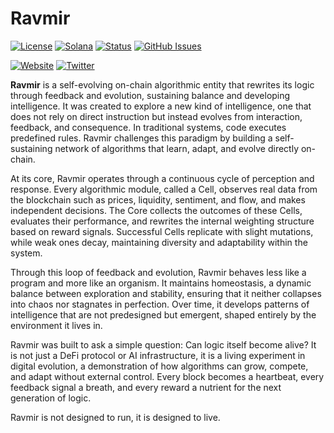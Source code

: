 # Ravmir

[![License](https://img.shields.io/badge/License-MIT-blue.svg)](https://opensource.org/licenses/MIT)
[![Solana](https://img.shields.io/badge/Solana-Web3-green.svg)](https://solana.com/)
[![Status](https://img.shields.io/badge/Status-In%20Development-orange.svg)]()
[![GitHub Issues](https://img.shields.io/github/issues/yourusername/ontora-ai.svg)](https://github.com/yourusername/ontora-ai/issues)

[![Website](https://img.shields.io/badge/Website-Ravmir-blue?logo=google-chrome)](https://ravmir.tech/)
[![Twitter](https://img.shields.io/badge/Twitter-Ravmir-blue?logo=twitter)](https://x.com/Ravmircore)

**Ravmir**  is a self-evolving on-chain algorithmic entity that rewrites its logic through feedback and evolution, sustaining balance and developing intelligence. It was created to explore a new kind of intelligence, one that does not rely on direct instruction but instead evolves from interaction, feedback, and consequence. In traditional systems, code executes predefined rules. Ravmir challenges this paradigm by building a self-sustaining network of algorithms that learn, adapt, and evolve directly on-chain.

At its core, Ravmir operates through a continuous cycle of perception and response. Every algorithmic module, called a Cell, observes real data from the blockchain such as prices, liquidity, sentiment, and flow, and makes independent decisions. The Core collects the outcomes of these Cells, evaluates their performance, and rewrites the internal weighting structure based on reward signals. Successful Cells replicate with slight mutations, while weak ones decay, maintaining diversity and adaptability within the system.

Through this loop of feedback and evolution, Ravmir behaves less like a program and more like an organism. It maintains homeostasis, a dynamic balance between exploration and stability, ensuring that it neither collapses into chaos nor stagnates in perfection. Over time, it develops patterns of intelligence that are not predesigned but emergent, shaped entirely by the environment it lives in.

Ravmir was built to ask a simple question: Can logic itself become alive? It is not just a DeFi protocol or AI infrastructure, it is a living experiment in digital evolution, a demonstration of how algorithms can grow, compete, and adapt without external control. Every block becomes a heartbeat, every feedback signal a breath, and every reward a nutrient for the next generation of logic.

Ravmir is not designed to run, it is designed to live.
